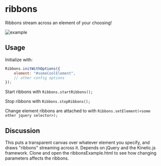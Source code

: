 ribbons
=======

Ribbons stream across an element of your choosing!


![example](http://i.imgur.com/lZ3qBgu.gif)

## Usage

Initialize with:
```javascript
Ribbons.initWithOptions({
    element: "#someCoolElement",
    // other config options
});
```
Start ribbons with `Ribbons.startRibbons();`

Stop ribbons with `Ribbons.stopRibbons();`

Change element ribbons are attached to with `Ribbons.setElement(<some other jquery selector>);`

## Discussion
This puts a transparent canvas over whatever element you specify, and draws "ribbons" streaming across it. Depends on jQuery and the Kinetic.js framework. Clone and open the ribbonsExample.html to see how changing parameters affects the ribbons.
